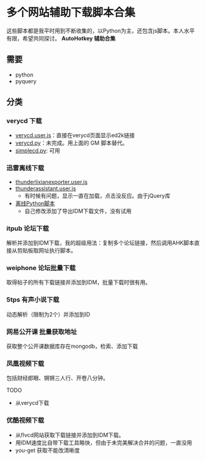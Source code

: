 # 多个网站辅助下载脚本合集

这些脚本都是我平时用到不断收集的，以Python为主，还包含js脚本。本人水平有限，希望共同探讨。
**AutoHotkey 辅助合集**

## 需要

- python
- pyquery

## 分类

### verycd 下载

- [verycd.user.js](verycd/verycd@ywzhaiqi@gmailcom.user.js)：直接在verycd页面显示ed2k链接
- [verycd.py](verycd/verycd.py)：未完成。用上面的 GM 脚本替代。
- [simplecd.py](verycd/simplecd.py): 可用

### 迅雷离线下载

- [thunderlixianexporter.user.js](http://s.binux.me/TLE/master/ThunderLixianExporter)
- [thunderassistant.user.js](http://userscripts.org/scripts/show/111748)
    - 有时候有问题，显示一直在加载，点击没反应。由于jQuery库
- [离线Python脚本](https://github.com/iambus/xunlei-lixian)
    - 自己修改添加了导出IDM下载文件，没有试用

### itpub 论坛下载

解析并添加到IDM下载，我的超级用法：复制多个论坛链接，然后调用AHK脚本直接从剪贴板取网址执行脚本。

### weiphone 论坛批量下载

取得帖子的所有下载链接并添加到IDM，批量下载时很有用。

### 5tps 有声小说下载

动态解析（限制为2个）并添加到ID

### 网易公开课 批量获取地址

获取整个公开课数据库存在mongodb，检索、添加下载

### 凤凰视频下载

包括财经郎眼、锵锵三人行、开卷八分钟。

TODO

- 从verycd下载

### 优酷视频下载

- 从flvcd网站获取下载链接并添加到IDM下载。
- 用IDM速度比自带下载工具略快，但由于未完美解决合并的问题，一直没用
- you-get 获取不能改清晰度